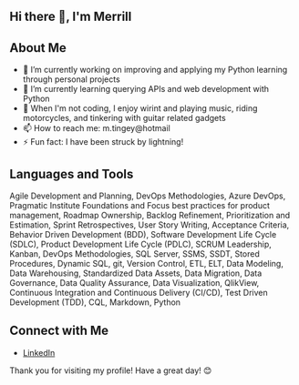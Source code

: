 ## Hi there 👋, I'm Merrill

## About Me

- 🔭 I’m currently working on improving and applying my Python learning through personal projects
- 🌱 I’m currently learning querying APIs and web development with Python
- 🎸 When I'm not coding, I enjoy wirint and playing music, riding motorcycles, and tinkering with guitar related gadgets
- 📫 How to reach me: m.tingey@hotmail
- ⚡ Fun fact: I have been struck by lightning!

## Languages and Tools

Agile Development and Planning, DevOps Methodologies, Azure DevOps, Pragmatic Institute Foundations and
Focus best practices for product management, Roadmap Ownership, Backlog Refinement, Prioritization and
Estimation, Sprint Retrospectives, User Story Writing, Acceptance Criteria, Behavior Driven Development (BDD),
Software Development Life Cycle (SDLC), Product Development Life Cycle (PDLC), SCRUM Leadership, Kanban,
DevOps Methodologies, SQL Server, SSMS, SSDT, Stored Procedures, Dynamic SQL, git, Version Control, ETL, ELT,
Data Modeling, Data Warehousing, Standardized Data Assets, Data Migration, Data Governance, Data Quality
Assurance, Data Visualization, QlikView, Continuous Integration and Continuous Delivery (CI/CD), Test Driven
Development (TDD), CQL, Markdown, Python


## Connect with Me

- [LinkedIn](https://www.linkedin.com/in/merrill-tingey/)

Thank you for visiting my profile! Have a great day! 😊

<!--
taking some inspiration from https://github.com/brayden-s-haws
-->
